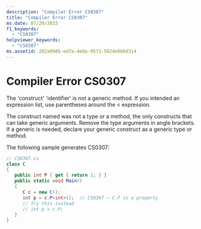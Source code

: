 ```yaml
---
description: "Compiler Error CS0307"
title: "Compiler Error CS0307"
ms.date: 07/20/2015
f1_keywords: 
  - "CS0307"
helpviewer_keywords: 
  - "CS0307"
ms.assetid: 202a9985-ed7a-4e0a-9573-5624e066d314
---
```

# Compiler Error CS0307
The 'construct' 'identifier' is not a generic method. If you intended an expression list, use parentheses around the < expression.  
  
 The construct named was not a type or a method, the only constructs that can take generic arguments. Remove the type arguments in angle brackets. If a generic is needed, declare your generic construct as a generic type or method.  
  
 The following sample generates CS0307:  
  
```csharp  
// CS0307.cs  
class C  
{  
   public int P { get { return 1; } }  
   public static void Main()  
   {  
      C c = new C();  
      int p = c.P<int>();  // CS0307 – C.P is a property  
      // Try this instead  
      // int p = c.P;  
   }  
}  
```
